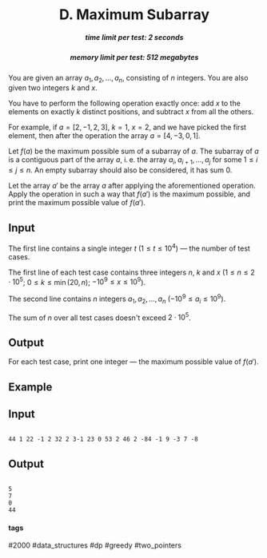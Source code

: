 <h1 style='text-align: center;'> D. Maximum Subarray</h1>

<h5 style='text-align: center;'>time limit per test: 2 seconds</h5>
<h5 style='text-align: center;'>memory limit per test: 512 megabytes</h5>

You are given an array $a_1, a_2, \dots, a_n$, consisting of $n$ integers. You are also given two integers $k$ and $x$.

You have to perform the following operation exactly once: add $x$ to the elements on exactly $k$ distinct positions, and subtract $x$ from all the others.

For example, if $a = [2, -1, 2, 3]$, $k = 1$, $x = 2$, and we have picked the first element, then after the operation the array $a = [4, -3, 0, 1]$.

Let $f(a)$ be the maximum possible sum of a subarray of $a$. The subarray of $a$ is a contiguous part of the array $a$, i. e. the array $a_i, a_{i + 1}, \dots, a_j$ for some $1 \le i \le j \le n$. An empty subarray should also be considered, it has sum $0$.

Let the array $a'$ be the array $a$ after applying the aforementioned operation. Apply the operation in such a way that $f(a')$ is the maximum possible, and print the maximum possible value of $f(a')$.

## Input

The first line contains a single integer $t$ ($1 \le t \le 10^4$) — the number of test cases.

The first line of each test case contains three integers $n$, $k$ and $x$ ($1 \le n \le 2 \cdot 10^5$; $0 \le k \le \min(20, n)$; $-10^9 \le x \le 10^9$).

The second line contains $n$ integers $a_1, a_2, \dots, a_n$ ($-10^9 \le a_i \le 10^9$). 

The sum of $n$ over all test cases doesn't exceed $2 \cdot 10^5$.

## Output

For each test case, print one integer — the maximum possible value of $f(a')$.

## Example

## Input


```

44 1 22 -1 2 32 2 3-1 23 0 53 2 46 2 -84 -1 9 -3 7 -8
```
## Output


```

5
7
0
44

```


#### tags 

#2000 #data_structures #dp #greedy #two_pointers 